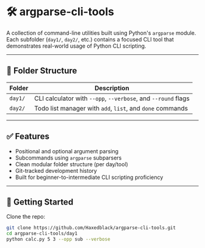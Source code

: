 # 🛠️ argparse-cli-tools

A collection of command-line utilities built using Python's `argparse` module.  
Each subfolder (`day1/`, `day2/`, etc.) contains a focused CLI tool that demonstrates real-world usage of Python CLI scripting.

---

## 📁 Folder Structure

| Folder | Description |
|--------|-------------|
| `day1/` | CLI calculator with `--opp`, `--verbose`, and `--round` flags |
| `day2/` | Todo list manager with `add`, `list`, and `done` commands |

---

## ✅ Features

- Positional and optional argument parsing
- Subcommands using `argparse` subparsers
- Clean modular folder structure (per day/tool)
- Git-tracked development history
- Built for beginner-to-intermediate CLI scripting proficiency

---

## 🚀 Getting Started

Clone the repo:

```bash
git clone https://github.com/Haxedblack/argparse-cli-tools.git
cd argparse-cli-tools/day1
python calc.py 5 3 --opp sub --verbose
